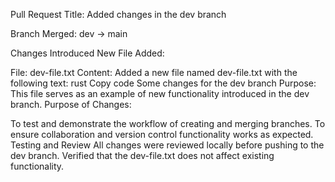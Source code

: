 Pull Request Title: Added changes in the dev branch

Branch Merged: dev → main

Changes Introduced
New File Added:

File: dev-file.txt
Content: Added a new file named dev-file.txt with the following text:
rust
Copy code
Some changes for the dev branch
Purpose: This file serves as an example of new functionality introduced in the dev branch.
Purpose of Changes:

To test and demonstrate the workflow of creating and merging branches.
To ensure collaboration and version control functionality works as expected.
Testing and Review
All changes were reviewed locally before pushing to the dev branch.
Verified that the dev-file.txt does not affect existing functionality.

